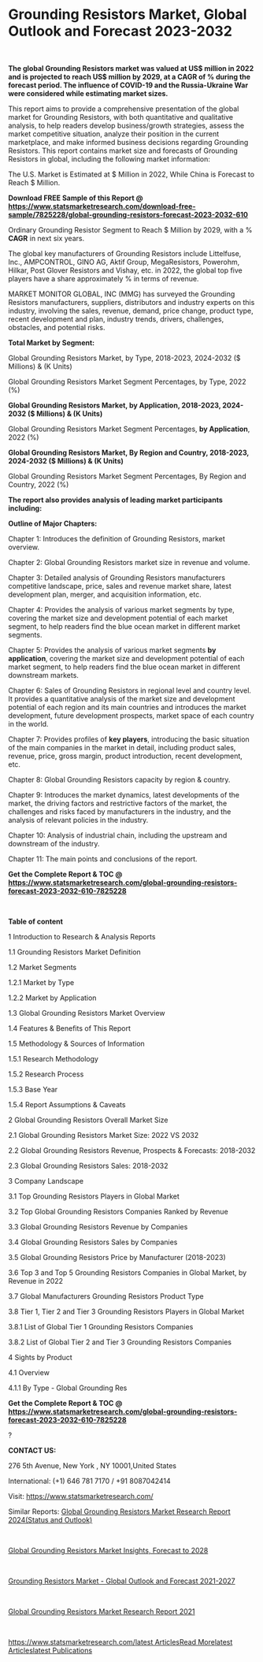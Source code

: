 <h1>Grounding Resistors Market, Global Outlook and Forecast 2023-2032</h1><br/><p><strong>The global Grounding Resistors market was valued at US$ million in 2022 and is projected to reach US$ million by 2029, at a <strong>CAGR</strong> of % during the forecast period. The influence of COVID-19 and the Russia-Ukraine War were considered while estimating market sizes.</strong></p>
 
 
 
 <p>This report aims to provide a comprehensive presentation of the global market for Grounding Resistors, with both quantitative and qualitative analysis, to help readers develop business/growth strategies, assess the market competitive situation, analyze their position in the current marketplace, and make informed business decisions regarding Grounding Resistors. This report contains market size and forecasts of Grounding Resistors in global, including the following market information:</p>
 
 
 
 <p>The U.S. Market is Estimated at $ Million in 2022, While China is Forecast to Reach $ Million.</p>
 
 
 
 <p><strong>Download FREE Sample of this Report @ <a href="https://www.statsmarketresearch.com/download-free-sample/7825228/global-grounding-resistors-forecast-2023-2032-610">https://www.statsmarketresearch.com/download-free-sample/7825228/global-grounding-resistors-forecast-2023-2032-610</a></strong></p>
 
 
 
 <p>Ordinary Grounding Resistor Segment to Reach $ Million by 2029, with a % <strong>CAGR</strong> in next six years.</p>
 
 
 
 <p>The global key manufacturers of Grounding Resistors include Littelfuse, Inc., AMPCONTROL, GINO AG, Aktif Group, MegaResistors, Powerohm, Hilkar, Post Glover Resistors and Vishay, etc. in 2022, the global top five players have a share approximately % in terms of revenue.</p>
 
 
 
 <p>MARKET MONITOR GLOBAL, INC (MMG) has surveyed the Grounding Resistors manufacturers, suppliers, distributors and industry experts on this industry, involving the sales, revenue, demand, price change, product type, recent development and plan, industry trends, drivers, challenges, obstacles, and potential risks.</p>
 
 
 
 <p><strong>Total Market by Segment:</strong></p>
 
 
 
 <p>Global Grounding Resistors Market, by Type, 2018-2023, 2024-2032 ($ Millions) & (K Units)</p>
 
 
 
 <p>Global Grounding Resistors Market Segment Percentages, by Type, 2022 (%)</p>
 
 
 
 <p><strong>Global Grounding Resistors Market, <strong>by Application</strong>, 2018-2023, 2024-2032 ($ Millions) & (K Units)</strong></p>
 
 
 
 <p>Global Grounding Resistors Market Segment Percentages, <strong>by Application</strong>, 2022 (%)</p>
 
 
 
 <p><strong>Global Grounding Resistors Market, By Region and Country, 2018-2023, 2024-2032 ($ Millions) & (K Units)</strong></p>
 
 
 
 <p>Global Grounding Resistors Market Segment Percentages, By Region and Country, 2022 (%)</p>
 
 
 
 <p><strong>The report also provides analysis of leading market participants including:</strong></p>
 
 
 
 <p><strong>Outline of Major Chapters:</strong></p>
 
 
 
 <p>Chapter 1: Introduces the definition of Grounding Resistors, market overview.</p>
 
 
 
 <p>Chapter 2: Global Grounding Resistors market size in revenue and volume.</p>
 
 
 
 <p>Chapter 3: Detailed analysis of Grounding Resistors manufacturers competitive landscape, price, sales and revenue market share, latest development plan, merger, and acquisition information, etc.</p>
 
 
 
 <p>Chapter 4: Provides the analysis of various market segments by type, covering the market size and development potential of each market segment, to help readers find the blue ocean market in different market segments.</p>
 
 
 
 <p>Chapter 5: Provides the analysis of various market segments <strong>by application</strong>, covering the market size and development potential of each market segment, to help readers find the blue ocean market in different downstream markets.</p>
 
 
 
 <p>Chapter 6: Sales of Grounding Resistors in regional level and country level. It provides a quantitative analysis of the market size and development potential of each region and its main countries and introduces the market development, future development prospects, market space of each country in the world.</p>
 
 
 
 <p>Chapter 7: Provides profiles of <strong>key players</strong>, introducing the basic situation of the main companies in the market in detail, including product sales, revenue, price, gross margin, product introduction, recent development, etc.</p>
 
 
 
 <p>Chapter 8: Global Grounding Resistors capacity by region & country.</p>
 
 
 
 <p>Chapter 9: Introduces the market dynamics, latest developments of the market, the driving factors and restrictive factors of the market, the challenges and risks faced by manufacturers in the industry, and the analysis of relevant policies in the industry.</p>
 
 
 
 <p>Chapter 10: Analysis of industrial chain, including the upstream and downstream of the industry.</p>
 
 
 
 <p>Chapter 11: The main points and conclusions of the report.</p>
 
 
 
 <div><b>Get the Complete Report & TOC @ <a href="https://www.statsmarketresearch.com/global-grounding-resistors-forecast-2023-2032-610-7825228">https://www.statsmarketresearch.com/global-grounding-resistors-forecast-2023-2032-610-7825228</a></b></div>
 
 
 
 <p><br />
 
 <b>Table of content</b></p>
 
 
 
 <p>1 Introduction to Research & Analysis Reports<br />
 
 1.1 Grounding Resistors Market Definition<br />
 
 1.2 Market Segments<br />
 
 1.2.1 Market by Type<br />
 
 1.2.2 Market by Application<br />
 
 1.3 Global Grounding Resistors Market Overview<br />
 
 1.4 Features & Benefits of This Report<br />
 
 1.5 Methodology & Sources of Information<br />
 
 1.5.1 Research Methodology<br />
 
 1.5.2 Research Process<br />
 
 1.5.3 Base Year<br />
 
 1.5.4 Report Assumptions & Caveats<br />
 
 2 Global Grounding Resistors Overall Market Size<br />
 
 2.1 Global Grounding Resistors Market Size: 2022 VS 2032<br />
 
 2.2 Global Grounding Resistors Revenue, Prospects & Forecasts: 2018-2032<br />
 
 2.3 Global Grounding Resistors Sales: 2018-2032<br />
 
 3 Company Landscape<br />
 
 3.1 Top Grounding Resistors Players in Global Market<br />
 
 3.2 Top Global Grounding Resistors Companies Ranked by Revenue<br />
 
 3.3 Global Grounding Resistors Revenue by Companies<br />
 
 3.4 Global Grounding Resistors Sales by Companies<br />
 
 3.5 Global Grounding Resistors Price by Manufacturer (2018-2023)<br />
 
 3.6 Top 3 and Top 5 Grounding Resistors Companies in Global Market, by Revenue in 2022<br />
 
 3.7 Global Manufacturers Grounding Resistors Product Type<br />
 
 3.8 Tier 1, Tier 2 and Tier 3 Grounding Resistors Players in Global Market<br />
 
 3.8.1 List of Global Tier 1 Grounding Resistors Companies<br />
 
 3.8.2 List of Global Tier 2 and Tier 3 Grounding Resistors Companies<br />
 
 4 Sights by Product<br />
 
 4.1 Overview<br />
 
 4.1.1 By Type - Global Grounding Res</p>
 
 
 
 <div><b>Get the Complete Report & TOC @ <a href="https://www.statsmarketresearch.com/global-grounding-resistors-forecast-2023-2032-610-7825228">https://www.statsmarketresearch.com/global-grounding-resistors-forecast-2023-2032-610-7825228</a></b></div>
 
 
 
 <p>? </p>
 
 
 
 <p><b>CONTACT US:</b><br />
 
 276 5th Avenue, New York , NY 10001,United States<br />
 
 International: (+1) 646 781 7170 / +91 8087042414<br />
 
 Visit: <a href="https://www.statsmarketresearch.com/">https://www.statsmarketresearch.com/</a><br />
 
 Similar Reports: <a href="https://www.statsmarketresearch.com/global-grounding-resistors-forecast-2023-2032-610-7825228">Global Grounding Resistors Market Research Report 2024(Status and Outlook)</a><br />
 
 <br />
 
 <a href="https://www.statsmarketresearch.com/global-grounding-resistors-forecast-2023-2032-610-7825228">Global Grounding Resistors Market Insights, Forecast to 2028</a><br />
 
 <br />
 
 <a href="https://www.statsmarketresearch.com/global-grounding-resistors-forecast-2023-2032-610-7825228">Grounding Resistors Market - Global Outlook and Forecast 2021-2027</a><br />
 
 <br />
 
 <a href="https://www.statsmarketresearch.com/global-grounding-resistors-forecast-2023-2032-610-7825228">Global Grounding Resistors Market Research Report 2021</a><br />
 
 <br />
 
 <a href="https://gyeongbokgung.com">https://www.statsmarketresearch.com/</a><a href="https://hallyeomaritime.com">latest Articles</a><a href="https://jingwansa.com">Read More</a><a href="https://nguoiviet.jp/">latest Articles</a><a href="https://www.intelmarketresearch.com/">latest Publications</a></p>